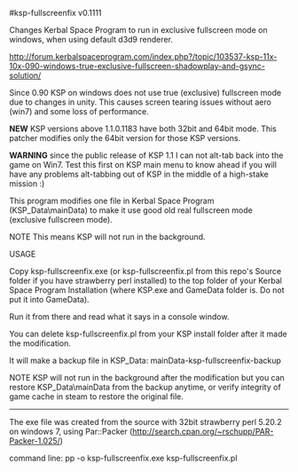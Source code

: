 #ksp-fullscreenfix v0.1111

Changes Kerbal Space Program to run in exclusive fullscreen mode on windows,
when using default d3d9 renderer.

http://forum.kerbalspaceprogram.com/index.php?/topic/103537-ksp-11x-10x-090-windows-true-exclusive-fullscreen-shadowplay-and-gsync-solution/

Since 0.90 KSP on windows does not use true (exclusive) fullscreen mode
due to changes in unity. This causes screen tearing issues without aero
(win7) and some loss of performance.

**NEW** KSP versions above 1.1.0.1183 have both 32bit and 64bit mode.
This patcher modifies only the 64bit version for those KSP versions.

**WARNING** since the public release of KSP 1.1 I can not alt-tab back into the game on Win7.
Test this first on KSP main menu to know ahead if you will have any problems
alt-tabbing out of KSP in the middle of a high-stake mission :)

This program modifies one file in Kerbal Space Program (KSP_Data\mainData)
to make it use good old real fullscreen mode (exclusive fullscreen mode).

NOTE This means KSP will not run in the background.

 USAGE
 
Copy ksp-fullscreenfix.exe (or ksp-fullscreenfix.pl from this repo's Source
folder if you have strawberry perl installed) to the top folder of your Kerbal
Space Program Installation (where KSP.exe and GameData folder is. Do not put
it into GameData).

Run it from there and read what it says in a console window.

You can delete ksp-fullscreenfix.pl from your KSP install folder after it
made the modification.

It will make a backup file in KSP_Data: mainData-ksp-fullscreenfix-backup

NOTE KSP will not run in the background after the modification
but you can restore KSP_Data\mainData from the backup anytime, or verify
integrity of game cache in steam to restore the original file.

----------------------------------------------------------------------

The exe file was created from the source with 32bit strawberry perl 5.20.2
on windows 7, using Par::Packer (http://search.cpan.org/~rschupp/PAR-Packer-1.025/)

command line:
pp -o ksp-fullscreenfix.exe ksp-fullscreenfix.pl

